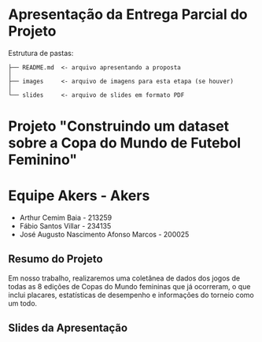 # Apresentação da Entrega Parcial do Projeto
Estrutura de pastas:
```
├── README.md  <- arquivo apresentando a proposta
│
├── images     <- arquivo de imagens para esta etapa (se houver)
│
└── slides     <- arquivo de slides em formato PDF
```
# Projeto "Construindo um dataset sobre a Copa do Mundo de Futebol Feminino"
# Equipe Akers - Akers
* Arthur Cemim Baia - 213259
* Fábio Santos Villar - 234135
* José Augusto Nascimento Afonso Marcos - 200025
## Resumo do Projeto
Em nosso trabalho, realizaremos uma coletânea de dados dos jogos de todas as 8 edições de Copas do Mundo femininas que já ocorreram, o que inclui placares, estatísticas de desempenho e informações do torneio como um todo.
## Slides da Apresentação

                  
